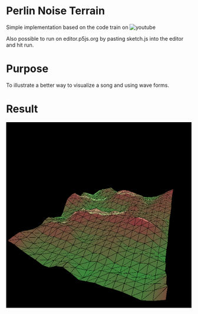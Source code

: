 # Perlin Noise Terrain
Simple implementation based on the code train on ![youtube](https://www.youtube.com/watch?v=IKB1hWWedMk)

Also possible to run on editor.p5js.org by pasting sketch.js into the editor and hit run.

# Purpose
To illustrate a better way to visualize a song and using wave forms.

# Result
![Audio Frequency Terrain](good-visualisation.png)

